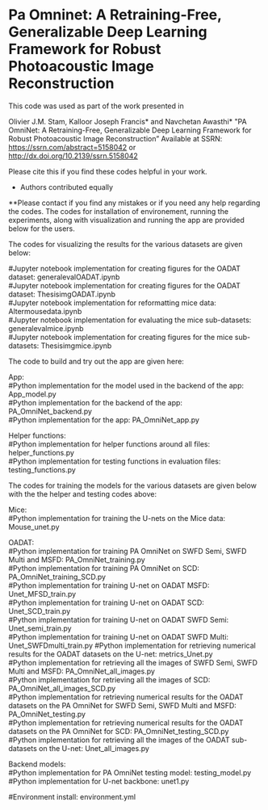 # Pa Omninet: A Retraining-Free, Generalizable Deep Learning Framework for Robust Photoacoustic Image Reconstruction


This code was used as part of the work presented in 

Olivier J.M. Stam, Kalloor Joseph Francis* and Navchetan Awasthi* "PA OmniNet: A Retraining-Free, Generalizable Deep Learning
Framework for Robust Photoacoustic Image Reconstruction” Available at SSRN: https://ssrn.com/abstract=5158042 or http://dx.doi.org/10.2139/ssrn.5158042

Please cite this if you find these codes helpful in your work.


* Authors contributed equally

[//]: # (**The raw measurement data for the experimental experiments is not provided and can be requested.)
**Please contact if you find any mistakes or if you need any help regarding the codes. The codes for installation of environement, running the experiments, along with visualization and running the app are provided below for the users.

The codes for visualizing the results for the various datasets are given below:

#Jupyter notebook implementation for creating figures for the OADAT dataset: generalevalOADAT.ipynb \
#Jupyter notebook implementation for creating figures for the OADAT dataset: ThesisimgOADAT.ipynb\
#Jupyter notebook implementation for reformatting mice data: Altermousedata.ipynb\
#Jupyter notebook implementation for evaluating the mice sub-datasets: generalevalmice.ipynb\
#Jupyter notebook implementation for creating figures for the mice sub-datasets: Thesisimgmice.ipynb

The code to build and try out the app are given here:

App: \
#Python implementation for the model used in the backend of the app: App_model.py\
#Python implementation for the backend of the app: PA_OmniNet_backend.py\
#Python implementation for the app: PA_OmniNet_app.py

Helper functions:\
#Python implementation for helper functions around all files: helper_functions.py\
#Python implementation for testing functions in evaluation files: testing_functions.py

The codes for training the models for the various datasets are given below with the the helper and testing codes above:

Mice:\
#Python implementation for training the U-nets on the Mice data: Mouse_unet.py

OADAT:\
#Python implementation for training PA OmniNet on SWFD Semi, SWFD Multi and MSFD: PA_OmniNet_training.py\
#Python implementation for training PA OmniNet on SCD: PA_OmniNet_training_SCD.py\
#Python implementation for training U-net on OADAT MSFD: Unet_MFSD_train.py\
#Python implementation for training U-net on OADAT SCD: Unet_SCD_train.py\
#Python implementation for training U-net on OADAT SWFD Semi: Unet_semi_train.py\
#Python implementation for training U-net on OADAT SWFD Multi: Unet_SWFDmulti_train.py
#Python implementation for retrieving numerical results for the OADAT datasets on the U-net: metrics_Unet.py\
#Python implementation for retrieving all the images of SWFD Semi, SWFD Multi and MSFD: PA_OmniNet_all_images.py\
#Python implementation for retrieving all the images of SCD: PA_OmniNet_all_images_SCD.py\
#Python implementation for retrieving numerical results for the OADAT datasets on the PA OmniNet for SWFD Semi, SWFD Multi and MSFD: PA_OmniNet_testing.py\
#Python implementation for retrieving numerical results for the OADAT datasets on the PA OmniNet for SCD: PA_OmniNet_testing_SCD.py\
#Python implementation for  retrieving all the images of the OADAT sub-datasets on the U-net: Unet_all_images.py


Backend models: \
#Python implementation for PA OmniNet testing model: testing_model.py\
#Python implementation for U-net backbone: unet1.py


#Environment install: environment.yml




